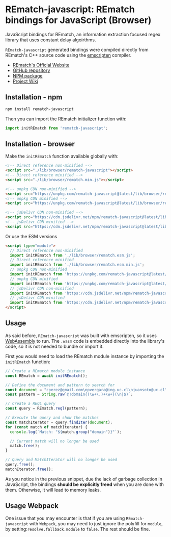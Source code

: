 # REmatch-javascript: REmatch bindings for JavaScript (Browser)

JavaScript bindings for REmatch, an information extraction focused regex library that uses constant delay algoirthms.

`REmatch-javascript` generated bindings were compiled directly from REmatch's C++ source code using the [emscripten](https://emscripten.org/) compiler.

* [REmatch's Official Website](https://rematch.cl)
* [GitHub repository](https://github.com/REmatchChile/REmatch-javascript)
* [NPM package](https://www.npmjs.com/package/REmatch-javascript)
* [Project Wiki](https://github.com/REmatchChile/REmatch/wiki)

## Installation - npm

```bash
npm install rematch-javascript
```

Then you can import the REmatch initializer function with:

```js
import initREmatch from 'rematch-javascript';
```

## Installation - browser

Make the `initREmatch` function available globally with:

```html
<!-- Direct reference non-minified -->
<script src="./lib/browser/rematch-javascript"></script>
<!-- Direct reference minified -->
<script src="./lib/browser/rematch.min.js"></script>

<!-- unpkg CDN non-minified -->
<script src="https://unpkg.com/rematch-javascript@latest/lib/browser/rematch.js"></script>
<!-- unpkg CDN minified -->
<script src="https://unpkg.com/rematch-javascript@latest/lib/browser/rematch.min.js"></script>

<!-- jsDelivr CDN non-minified -->
<script src="https://cdn.jsdelivr.net/npm/rematch-javascript@latest/lib/browser/rematch.js"></script>
<!-- jsDelivr CDN minified -->
<script src="https://cdn.jsdelivr.net/npm/rematch-javascript@latest/lib/browser/rematch.min.js"></script>
```

Or use the ESM versions

```html
<script type="module">
  // Direct reference non-minified
  import initREmatch from './lib/browser/rematch.esm.js';
  // Direct reference minified
  import initREmatch from './lib/browser/rematch.esm.min.js';
  // unpkg CDN non-minified
  import initREmatch from 'https://unpkg.com/rematch-javascript@latest/lib/browser/rematch.esm.js';
  // unpkg CDN minified
  import initREmatch from 'https://unpkg.com/rematch-javascript@latest/lib/browser/rematch.esm.min.js';
  // jsDelivr CDN non-minified
  import initREmatch from 'https://cdn.jsdelivr.net/npm/rematch-javascript@latest/lib/browser/rematch.esm.js';
  // jsDelivr CDN minified
  import initREmatch from 'https://cdn.jsdelivr.net/npm/rematch-javascript@latest/lib/browser/rematch.esm.min.js';
</script>
```

## Usage

As said before, `REmatch-javascript` was built with emscripten, so it uses [WebAssembly](https://developer.mozilla.org/en-US/docs/WebAssembly) to run. The `.wasm` code is embedded directly into the library's code, so it is not needed to bundle or import it.

First you would need to load the REmatch module instance by importing the `initREmatch` function:

```js
// Create a REmatch module instance
const REmatch = await initREmatch();

// Define the document and pattern to search for
const document = "cperez@gmail.com\npvergara@ing.uc.cl\njuansoto@uc.cl";
const pattern = String.raw`@!domain{(\w+\.)+\w+}(\n|$)`;

// Create a REQL query
const query = REmatch.reql(pattern);

// Execute the query and show the matches
const matchIterator = query.findIter(document);
for (const match of matchIterator) {
  console.log(`Match: "${match.group("domain")}"`);

  // Current match will no longer be used
  match.free();
}

// Query and MatchIterator will no longer be used
query.free();
matchIterator.free();
```

As you notice in the previous snippet, due the lack of garbage collection in JavaScript, the bindings **should be explicitly freed** when you are done with them. Otherwise, it will lead to memory leaks.

## Usage Webpack

One issue that you may encounter is that if you are using `REmatch-javascript` with `Webpack`, you may need to just ignore the polyfill for `module`, by setting:`resolve.fallback.module` to `false`. The rest should be fine.
